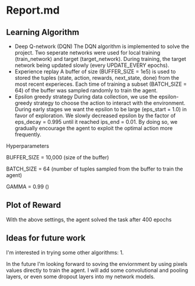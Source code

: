 # Report.md

## Learning Algorithm
- Deep Q-network (DQN)
The DQN algorithm is implemented to solve the project. Two seperate networks were used for local training (train_network) and target (target_network).
 During training, the target network being updated slowly (every UPDATE_EVERY epochs).
- Experience replay
A buffer of size (BUFFER_SIZE = 1e5) is used to stored the tuples (state, action, rewards, next_state, done) from the most recent experieces. Each time of training
a subset (BATCH_SIZE = 64) of the buffer was sampled randomly to train the agent.
- Epsilon greedy strategy
During data collection, we use the epsilon-greedy strategy to choose the action to interact with the environment. During early stages we want the epsilon to be large
(eps_start = 1.0) in favor of exploration. We slowly decreased epsilon by the factor of eps_decay = 0.995 until it reached ips_end = 0.01. By doing so, we gradually 
encourage the agent to exploit the optimal action more frequently.

Hyperparameters

BUFFER_SIZE = 10,000    (size of the buffer)

BATCH_SIZE = 64         (number of tuples sampled from the buffer to train the agent)

GAMMA = 0.99            ()

## Plot of Reward
With the above settings, the agent solved the task after 400 epochs


## Ideas for future work
I'm interested in trying some other algorithms:
1. 

In the future I'm looking forward to soving the enviornment by using pixels values directly to train the agent. I will add some convolutional and pooling layers, or even some dropout layers into my network models.
